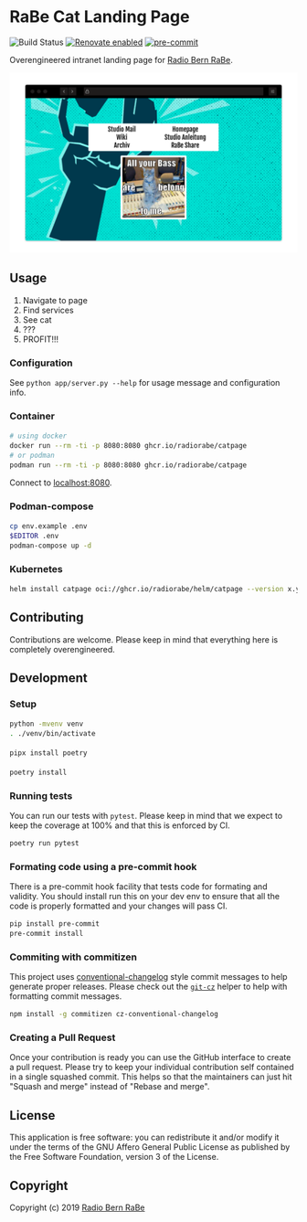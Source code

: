 # RaBe Cat Landing Page

![Build Status](https://github.com/radiorabe/cat-page/workflows/Test%20and%20Release/badge.svg) [![Renovate enabled](https://img.shields.io/badge/renovate-enabled-brightgreen.svg)](https://renovatebot.com/) [![pre-commit](https://img.shields.io/badge/pre--commit-enabled-brightgreen?logo=pre-commit&logoColor=white)](https://github.com/pre-commit/pre-commit)

Overengineered intranet landing page for [Radio Bern RaBe](https://www.rabe.ch).

![Screenshot of page.](docs/screenshot.png)

## Usage

1. Navigate to page
2. Find services
3. See cat
4. ???
5. PROFIT!!!

### Configuration

See `python app/server.py --help` for usage message and configuration info.

### Container

```bash
# using docker
docker run --rm -ti -p 8080:8080 ghcr.io/radiorabe/catpage
# or podman
podman run --rm -ti -p 8080:8080 ghcr.io/radiorabe/catpage
```

Connect to [localhost:8080](http://localhost:8080).

### Podman-compose

```bash
cp env.example .env
$EDITOR .env
podman-compose up -d
```

### Kubernetes

```bash
helm install catpage oci://ghcr.io/radiorabe/helm/catpage --version x.y.z
```

## Contributing

Contributions are welcome. Please keep in mind that everything here is completely overengineered.

## Development

### Setup

```bash
python -mvenv venv
. ./venv/bin/activate

pipx install poetry

poetry install
```

### Running tests

You can run our tests with `pytest`. Please keep in mind that we expect to keep the coverage at
100% and that this is enforced by CI.

```bash
poetry run pytest
```

### Formating code using a pre-commit hook

There is a pre-commit hook facility that tests code for formating and validity. You should install run
this on your dev env to ensure that all the code is properly formatted and your changes will pass CI.

```bash
pip install pre-commit
pre-commit install
```

### Commiting with commitizen

This project uses [conventional-changelog](https://github.com/conventional-changelog/conventional-changelog) style
commit messages to help generate proper releases. Please check out the [`git-cz`](https://github.com/commitizen/cz-cli)
helper to help with formatting commit messages.

```bash
npm install -g commitizen cz-conventional-changelog
```

### Creating a Pull Request

Once your contribution is ready you can use the GitHub interface to create a pull request. Please try to keep
your individual contribution self contained in a single squashed commit. This helps so that the maintainers
can just hit "Squash and merge" instead of "Rebase and merge".

## License
This application is free software: you can redistribute it and/or modify it under
the terms of the GNU Affero General Public License as published by the Free
Software Foundation, version 3 of the License.

## Copyright
Copyright (c) 2019 [Radio Bern RaBe](http://www.rabe.ch)
